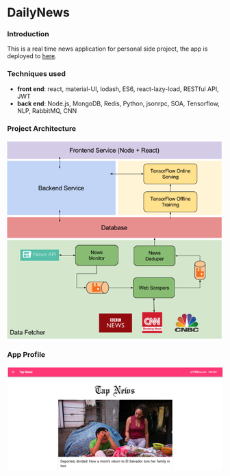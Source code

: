 # DailyNews
### Introduction
This is a real time news application for personal side project, the app is deployed to [here](http://dailynews.qimingxingxing.com). 

### Techniques used 
* **front end**: react, material-UI, lodash, ES6, react-lazy-load, RESTful API, JWT
* **back end**: Node.js, MongoDB, Redis, Python, jsonrpc, SOA, Tensorflow, NLP, RabbitMQ, CNN

### Project Architecture

![](architecture.png)

### App Profile
![](profile.png)

